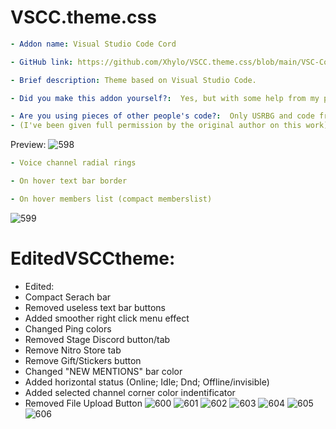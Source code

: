 
# VSCC.theme.css
```yaml
- Addon name: Visual Studio Code Cord

- GitHub link: https://github.com/Xhylo/VSCC.theme.css/blob/main/VSC-Cord.theme.css

- Brief description: Theme based on Visual Studio Code.

- Did you make this addon yourself?:  Yes, but with some help from my programmer friends and userMacieG#7591.

- Are you using pieces of other people's code?:  Only USRBG and code from userMacieG#7591's Disocord.tv 
- (I've been given full permission by the original author on this work).
```
Preview:
![598](https://user-images.githubusercontent.com/77571950/125084159-e1710800-e0d1-11eb-9fa0-fda1adf999b8.png)
```yaml
- Voice channel radial rings

- On hover text bar border

- On hover members list (compact memberslist)
```

![599](https://cdn.discordapp.com/attachments/862688548187799565/863048038115967006/unknown.png)

# EditedVSCCtheme:
- Edited:
- Compact Serach bar
- Removed useless text bar buttons
- Added smoother right click menu effect
- Changed Ping colors
- Removed Stage Discord button/tab
- Remove Nitro Store tab
- Remove Gift/Stickers button
- Changed "NEW MENTIONS" bar color
- Added horizontal status (Online; Idle; Dnd; Offline/invisible)
- Added selected channel corner color indentificator
- Removed File Upload Button
![600](https://cdn.discordapp.com/attachments/862688548187799565/863063261125673010/unknown.png)
![601](https://media.discordapp.net/attachments/862688548187799565/863063369765224498/unknown.png?width=1440&height=170)
![602](https://cdn.discordapp.com/attachments/862688548187799565/863063432559591494/unknown.png)
![603](https://cdn.discordapp.com/attachments/862688548187799565/863063492369580052/unknown.png)
![604](https://cdn.discordapp.com/attachments/862688548187799565/863063623257948180/unknown.png)
![605](https://cdn.discordapp.com/attachments/862688548187799565/863065582572535868/unknown.png)
![606](https://cdn.discordapp.com/attachments/862475891611271178/863072205708722186/unknown.png)

